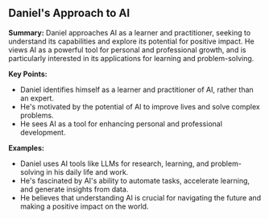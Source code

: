 ## Daniel's Approach to AI

**Summary:** Daniel approaches AI as a learner and practitioner, seeking to understand its capabilities and explore its potential for positive impact. He views AI as a powerful tool for personal and professional growth, and is particularly interested in its applications for learning and problem-solving. 

**Key Points:**

* Daniel identifies himself as a learner and practitioner of AI, rather than an expert.
* He's motivated by the potential of AI to improve lives and solve complex problems.
* He sees AI as a tool for enhancing personal and professional development.

**Examples:**

* Daniel uses AI tools like LLMs for research, learning, and problem-solving in his daily life and work.
* He's fascinated by AI's ability to automate tasks, accelerate learning, and generate insights from data.
* He believes that understanding AI is crucial for navigating the future and making a positive impact on the world.